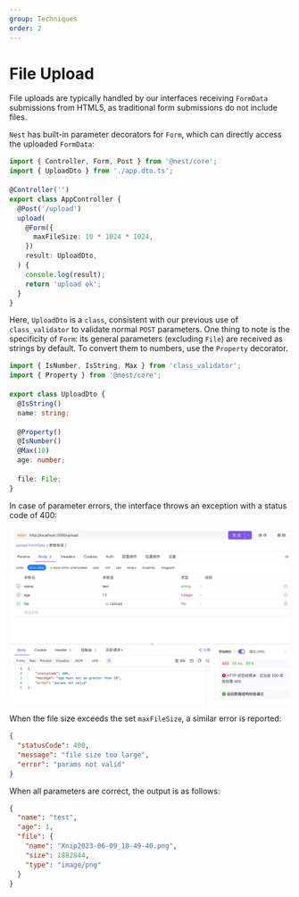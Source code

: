 ```yaml
---
group: Techniques
order: 2
---
```


# File Upload

File uploads are typically handled by our interfaces receiving `FormData` submissions from HTML5, as traditional form submissions do not include files.

`Nest` has built-in parameter decorators for `Form`, which can directly access the uploaded `FormData`:

```typescript
import { Controller, Form, Post } from '@nest/core';
import { UploadDto } from './app.dto.ts';

@Controller('')
export class AppController {
  @Post('/upload')
  upload(
    @Form({
      maxFileSize: 10 * 1024 * 1024,
    })
    result: UploadDto,
  ) {
    console.log(result);
    return 'upload ok';
  }
}
```

Here, `UploadDto` is a `class`, consistent with our previous use of `class_validator` to validate normal `POST` parameters. One thing to note is the specificity of `Form`: its general parameters (excluding `File`) are received as strings by default. To convert them to numbers, use the `Property` decorator.

```typescript
import { IsNumber, IsString, Max } from 'class_validator';
import { Property } from '@nest/core';

export class UploadDto {
  @IsString()
  name: string;

  @Property()
  @IsNumber()
  @Max(10)
  age: number;

  file: File;
}
```

In case of parameter errors, the interface throws an exception with a status code of 400:

![file upload error](./images/file_upload.png)

When the file size exceeds the set `maxFileSize`, a similar error is reported:

```json
{
  "statusCode": 400,
  "message": "file size too large",
  "error": "params not valid"
}
```

When all parameters are correct, the output is as follows:

```json
{
  "name": "test",
  "age": 1,
  "file": {
    "name": "Xnip2023-06-09_18-49-40.png",
    "size": 1882844,
    "type": "image/png"
  }
}
```
